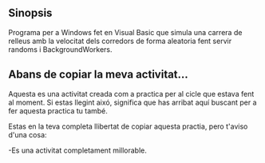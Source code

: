 ## Sinopsis

Programa per a Windows fet en Visual Basic que simula una carrera de relleus amb la velocitat dels corredors de forma aleatoria fent servir randoms i BackgroundWorkers.
## Abans de copiar la meva activitat...

Aquesta es una activitat creada com a practica per al cicle que estava fent al moment. Si estas llegint aixó, significa que has arribat aquí buscant per a fer aquesta practica tu també. 

Estas en la teva completa llibertat de copiar aquesta practia, pero t'aviso d'una cosa:

-Es una activitat completament millorable.
